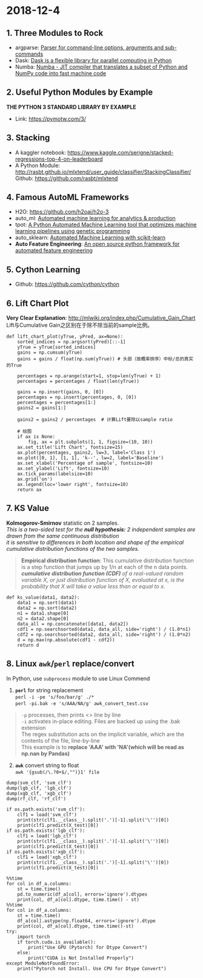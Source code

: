 # 2018-12-4  
## 1. Three Modules to Rock  
 - argparse: [Parser for command-line options, arguments and sub-commands](https://docs.python.org/3/library/argparse.html)  
 - Dask: [Dask is a flexible library for parallel computing in Python](https://docs.dask.org/en/latest/)  
 - Numba: [Numba - JIT compiler that translates a subset of Python and NumPy code into fast machine code](http://numba.pydata.org/)  

## 2. Useful Python Modules by Example  
 **THE PYTHON 3 STANDARD LIBRARY BY EXAMPLE**  
 - Link: https://pymotw.com/3/  
 
## 3. Stacking  
 - A kaggler notebook: https://www.kaggle.com/serigne/stacked-regressions-top-4-on-leaderboard  
 - A Python Module: http://rasbt.github.io/mlxtend/user_guide/classifier/StackingClassifier/  
   Github: https://github.com/rasbt/mlxtend

## 4. Famous AutoML Frameworks
 - H2O: https://github.com/h2oai/h2o-3  
 - auto_ml: [Automated machine learning for analytics & production](https://github.com/ClimbsRocks/auto_ml)
 - tpot: [A Python Automated Machine Learning tool that optimizes machine learning pipelines using genetic programming](https://github.com/EpistasisLab/tpot)  
 - auto_sklearn: [Automated Machine Learning with scikit-learn](https://github.com/automl/auto-sklearn)  
 - **Auto Feature Engineering**: [An open source python framework for automated feature engineering](https://github.com/Featuretools/featuretools)  

## 5. Cython Learning
 - Github: https://github.com/cython/cython  

## 6. Lift Chart Plot
**Very Clear Explanation**: http://mlwiki.org/index.php/Cumulative_Gain_Chart  
Lift与Cumulative Gain之区别在于除不除当前的sample比例。
```
def lift_chart_plot(yTrue, yPred, ax=None):
    sorted_indices = np.argsort(yPred)[::-1]
    yTrue = yTrue[sorted_indices]
    gains = np.cumsum(yTrue)
    gains = gains / float(np.sum(yTrue)) # 头部（按概率排序）中标/总的真实的True
    
    percentages = np.arange(start=1, stop=len(yTrue) + 1)
    percentages = percentages / float(len(yTrue))

    gains = np.insert(gains, 0, [0])
    percentages = np.insert(percentages, 0, [0])
    percentages = percentages[1:]
    gains2 = gains[1:]

    gains2 = gains2 / percentages  # 计算Lift要除以sample ratio
    
    # 绘图
    if ax is None:
        fig, ax = plt.subplots(1, 1, figsize=(10, 10))
    ax.set_title('Lift Chart', fontsize=15)
    ax.plot(percentages, gains2, lw=3, label='Class 1')
    ax.plot([0, 1], [1, 1], 'k--', lw=2, label='Baseline')
    ax.set_xlabel('Percentage of sample', fontsize=10)
    ax.set_ylabel('Lift', fontsize=10)
    ax.tick_params(labelsize=10)
    ax.grid('on')
    ax.legend(loc='lower right', fontsize=10)
    return ax
```

## 7. KS Value
**Kolmogorov-Smirnov** statistic on 2 samples.  
_This is a two-sided test for the **null hypothesis:** 2 independent samples are drawn from the same continuous distribution_  
_it is sensitive to differences in both location and shape of the empirical cumulative distribution functions of the two samples._  
> **Empirical distribution function**: This cumulative distribution function is a step function that jumps up by 1/n at each of the n data points. _**cumulative distribution function (CDF)** of a real-valued random variable X, or just distribution function of X, evaluated at x, is the probability that X will take a value less than or equal to x._  
```
def ks_value(data1, data2):
    data1 = np.sort(data1)
    data2 = np.sort(data2)
    n1 = data1.shape[0]
    n2 = data2.shape[0]
    data_all = np.concatenate([data1, data2])
    cdf1 = np.searchsorted(data1, data_all, side='right') / (1.0*n1)
    cdf2 = np.searchsorted(data2, data_all, side='right') / (1.0*n2)
    d = np.max(np.absolute(cdf1 - cdf2))
    return d
```

## 8. Linux `awk`/`perl` replace/convert  
In Python, use `subprocess` module to use Linux Commend  

1. **`perl`** for string replacement  
`perl -i -pe 's/foo/bar/g' ./*`  
`perl -pi.bak -e 's/AAA/NA/g' awk_convert_test.csv`
> `-p` processes, then prints <> line by line  
> `-i` activates in-place editing. Files are backed up using the .bak extension  
> The regex substitution acts on the implicit variable, which are the contents of the file, line-by-line  
> This example is to **replace 'AAA' with 'NA'(which will be read as np.nan by Pandas)**  
2. **`awk`** convert string to float  
`awk '{gsub(/\.?0+$/,"")}1' file`  
```
dump(svm_clf, 'svm_clf')
dump(lgb_clf, 'lgb_clf')
dump(xgb_clf, 'xgb_clf')
dump(rf_clf, 'rf_clf')

if os.path.exists('svm_clf'):
    clf1 = load('svm_clf')
    print(str(clf1.__class__).split('.')[-1].split('\'')[0])
    print(clf1.predict(X_test)[0])
if os.path.exists('lgb_clf'):
    clf1 = load('lgb_clf')
    print(str(clf1.__class__).split('.')[-1].split('\'')[0])
    print(clf1.predict(X_test)[0])
if os.path.exists('xgb_clf'):
    clf1 = load('xgb_clf')
    print(str(clf1.__class__).split('.')[-1].split('\'')[0])
    print(clf1.predict(X_test)[0])     
```
```
%%time
for col in df_a.columns:
    st = time.time()
    pd.to_numeric(df_a[col], errors='ignore').dtypes
    print(col, df_a[col].dtype, time.time() - st)
%%time
for col in df_a.columns:
    st = time.time()
    df_a[col].astype(np.float64, errors='ignore').dtype
    print(col, df_a[col].dtype, time.time()-st)
try:
    import torch
    if torch.cuda.is_available():
        print("Use GPU (Pytorch) for Dtype Convert")
    else:
        print("CUDA is Not Installed Properly")
except ModuleNotFoundError:
    print("Pytorch not Install. Use CPU for Dtype Convert")
```
